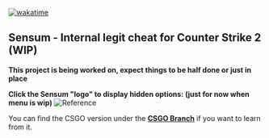 [![wakatime](https://wakatime.com/badge/github/martinjanas/Sensum.svg)](https://wakatime.com/badge/github/martinjanas/Sensum)

## Sensum - Internal legit cheat for Counter Strike 2 (WIP)
 
**This project is being worked on, expect things to be half done or just in place**

**Click the Sensum "logo" to display hidden options: (just for now when menu is wip)**
![Reference](https://i.imgur.com/N3FImsv.png)

You can find the CSGO version under the [**CSGO Branch**](https://github.com/martinjanas/Sensum/tree/csgo) if you want to learn from it.





